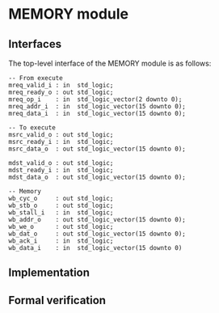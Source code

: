 # MEMORY module

## Interfaces
The top-level interface of the MEMORY module is as follows:
```
-- From execute
mreq_valid_i : in  std_logic;
mreq_ready_o : out std_logic;
mreq_op_i    : in  std_logic_vector(2 downto 0);
mreq_addr_i  : in  std_logic_vector(15 downto 0);
mreq_data_i  : in  std_logic_vector(15 downto 0);

-- To execute
msrc_valid_o : out std_logic;
msrc_ready_i : in  std_logic;
msrc_data_o  : out std_logic_vector(15 downto 0);

mdst_valid_o : out std_logic;
mdst_ready_i : in  std_logic;
mdst_data_o  : out std_logic_vector(15 downto 0);

-- Memory
wb_cyc_o     : out std_logic;
wb_stb_o     : out std_logic;
wb_stall_i   : in  std_logic;
wb_addr_o    : out std_logic_vector(15 downto 0);
wb_we_o      : out std_logic;
wb_dat_o     : out std_logic_vector(15 downto 0);
wb_ack_i     : in  std_logic;
wb_data_i    : in  std_logic_vector(15 downto 0)
```


## Implementation

## Formal verification

